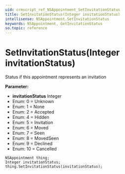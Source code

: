 ```yaml
---
uid: crmscript_ref_NSAppointment_SetInvitationStatus
title: SetInvitationStatus(Integer invitationStatus)
intellisense: NSAppointment.SetInvitationStatus
keywords: NSAppointment, GetInvitationStatus
so.topic: reference
---
```


# SetInvitationStatus(Integer invitationStatus)

Status if this appointment represents an invitation

**Parameter:** 
* **invitationStatus** Integer
* Enum: 0 = Unknown 
* Enum: 1 = None 
* Enum: 2 = Accepted 
* Enum: 4 = Hidden 
* Enum: 5 = Invitation 
* Enum: 6 = Moved 
* Enum: 7 = Seen 
* Enum: 8 = MovedSeen 
* Enum: 9 = Declined 
* Enum: 10 = Cancelled 

```crmscript
NSAppointment thing;
Integer invitationStatus;
thing.SetInvitationStatus(invitationStatus);
```

